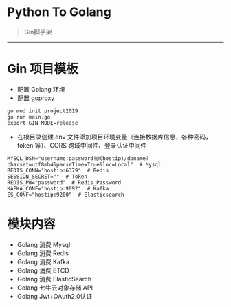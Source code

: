 # Python To Golang

> Gin脚手架

---
# Gin 项目模板

- 配置 Golang 环境
- 配置 goproxy

```
go mod init project2019
go run main.go
export GIN_MODE=release
```

- 在根目录创建.env 文件添加项目环境变量（连接数据库信息，各种密码，token 等）、CORS 跨域中间件、登录认证中间件

```
MYSQL_DSN="username:password!@(hostip)/dbname?charset=utf8mb4&parseTime=True&loc=Local"  # Mysql
REDIS_CONN="hostip:6379"  # Redis
SESSION_SECRET=""  # Token
REDIS_PW="password"  # Redis_Password
KAFKA_CONF="hostip:9092"  # Kafka
ES_CONF="hostip:9200"  # Elasticsearch
```

# 模块内容

- Golang 消费 Mysql
- Golang 消费 Redis
- Golang 消费 Kafka
- Golang 消费 ETCD
- Golang 消费 ElasticSearch
- Golang 七牛云对象存储 API
- Golang Jwt+OAuth2.0认证


